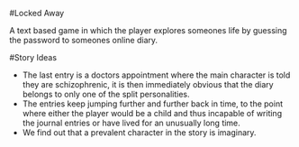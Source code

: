 #Locked Away

A text based game in which the player explores someones life by guessing the password to someones online diary.

#Story Ideas

+ The last entry is a doctors appointment where the main character is told they are schizophrenic, it is then immediately obvious that the diary belongs to only one of the split personalities.
+ The entries keep jumping further and further back in time, to the point where either the player would be a child and thus incapable of writing the journal entries or have lived for an unusually long time.
+ We find out that a prevalent character in the story is imaginary.
